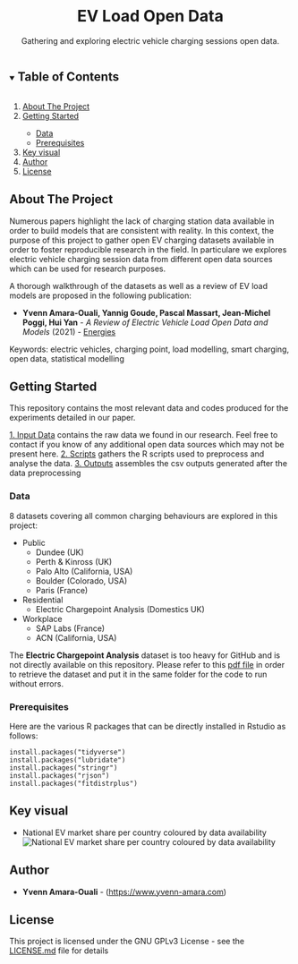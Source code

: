 <br />
<p align="center">

  <h1 align="center">EV Load Open Data</h1>

  <p align="center">
    Gathering and exploring electric vehicle charging sessions open data.
    <br />
  </p>
</p>



<!-- TABLE OF CONTENTS -->
<details open="open">
  <summary><h2 style="display: inline-block">Table of Contents</h2></summary>
  <ol>
    <li><a href="#about-the-project">About The Project</a></li>
	<li><a href="#getting-started">Getting Started</a></li>
	<ul>
	<li><a href="#data">Data</a></li>
	<li><a href="#prerequisites">Prerequisites</a></li>
	</ul>
    <li><a href="#key-visual">Key visual</a></li>    
    <li><a href="#author">Author</a></li>
    <li><a href="#license">License</a></li>
  </ol>
</details>

## About The Project

Numerous papers highlight the lack of charging station data available in order to build models that are consistent with reality. 
In this context, the purpose of this project to gather open EV charging datasets available in order to foster reproducible research in the field.
In particulare we explores electric vehicle charging session data from different open data sources which can be used for research purposes. 

A thorough walkthrough of the datasets as well as a review of EV load models are proposed in the following publication:

* **Yvenn Amara-Ouali, Yannig Goude, Pascal Massart, Jean-Michel Poggi, Hui Yan** - *A Review of Electric Vehicle Load Open Data and Models* (2021) - [Energies](https://doi.org/10.3390/en14082233)

Keywords: electric vehicles, charging point, load modelling, smart charging, open data, statistical modelling


## Getting Started

This repository contains the most relevant data and codes produced for the experiments detailed in our paper. 

[1. Input Data](./1.%20Input%20Data) contains the raw data we found in our research. Feel free to contact if you know of any additional open data sources which may not be present here.
[2. Scripts](./2.%20Scripts) gathers the R scripts used to preprocess and analyse the data.
[3. Outputs](./3.%20Outputs) assembles the csv outputs generated after the data preprocessing


### Data

8 datasets covering all common charging behaviours are explored in this project:
* Public
	* Dundee (UK)
	* Perth & Kinross (UK)
	* Palo Alto (California, USA)
	* Boulder (Colorado, USA)
	* Paris (France)
* Residential
	* Electric Chargepoint Analysis (Domestics UK)
* Workplace
	* SAP Labs (France)
	* ACN (California, USA)
	
The **Electric Chargepoint Analysis** dataset is too heavy for GitHub and is not directly available on this repository. 
Please refer to this [pdf file](./1.%20Input%20Data/6.%20Chargepoint%20Analysis) in order to retrieve the dataset and put it in the same folder for the code to run without errors. 

### Prerequisites

Here are the various R packages that can be directly installed in Rstudio as follows:

```
install.packages("tidyverse")
install.packages("lubridate")
install.packages("stringr")
install.packages("rjson")
install.packages("fitdistrplus")
````

## Key visual

- National EV market share per country coloured by data availability
![National EV market share per country coloured by data availability](market.png)

## Author
* **Yvenn Amara-Ouali** - (https://www.yvenn-amara.com)

## License

This project is licensed under the GNU GPLv3 License - see the [LICENSE.md](LICENSE.md) file for details
